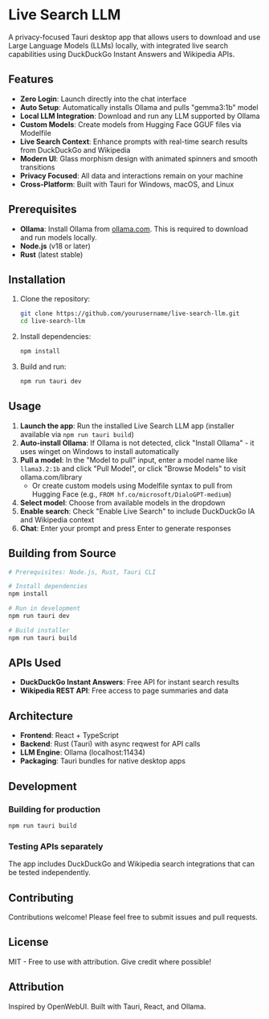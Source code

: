 # Live Search LLM

A privacy-focused Tauri desktop app that allows users to download and use Large Language Models (LLMs) locally, with integrated live search capabilities using DuckDuckGo Instant Answers and Wikipedia APIs.

## Features

- **Zero Login**: Launch directly into the chat interface
- **Auto Setup**: Automatically installs Ollama and pulls "gemma3:1b" model
- **Local LLM Integration**: Download and run any LLM supported by Ollama
- **Custom Models**: Create models from Hugging Face GGUF files via Modelfile
- **Live Search Context**: Enhance prompts with real-time search results from DuckDuckGo and Wikipedia
- **Modern UI**: Glass morphism design with animated spinners and smooth transitions
- **Privacy Focused**: All data and interactions remain on your machine
- **Cross-Platform**: Built with Tauri for Windows, macOS, and Linux

## Prerequisites

- **Ollama**: Install Ollama from [ollama.com](https://ollama.com/download). This is required to download and run models locally.
- **Node.js** (v18 or later)
- **Rust** (latest stable)

## Installation

1. Clone the repository:
   ```bash
   git clone https://github.com/yourusername/live-search-llm.git
   cd live-search-llm
   ```

2. Install dependencies:
   ```bash
   npm install
   ```

3. Build and run:
   ```bash
   npm run tauri dev
   ```

## Usage

1. **Launch the app**: Run the installed Live Search LLM app (installer available via `npm run tauri build`)
2. **Auto-install Ollama**: If Ollama is not detected, click "Install Ollama" - it uses winget on Windows to install automatically
3. **Pull a model**: In the "Model to pull" input, enter a model name like `llama3.2:1b` and click "Pull Model", or click "Browse Models" to visit ollama.com/library
   - Or create custom models using Modelfile syntax to pull from Hugging Face (e.g., `FROM hf.co/microsoft/DialoGPT-medium`)
4. **Select model**: Choose from available models in the dropdown
5. **Enable search**: Check "Enable Live Search" to include DuckDuckGo IA and Wikipedia context
6. **Chat**: Enter your prompt and press Enter to generate responses

## Building from Source

```bash
# Prerequisites: Node.js, Rust, Tauri CLI

# Install dependencies
npm install

# Run in development
npm run tauri dev

# Build installer
npm run tauri build
```

## APIs Used

- **DuckDuckGo Instant Answers**: Free API for instant search results
- **Wikipedia REST API**: Free access to page summaries and data

## Architecture

- **Frontend**: React + TypeScript
- **Backend**: Rust (Tauri) with async reqwest for API calls
- **LLM Engine**: Ollama (localhost:11434)
- **Packaging**: Tauri bundles for native desktop apps

## Development

### Building for production

```bash
npm run tauri build
```

### Testing APIs separately

The app includes DuckDuckGo and Wikipedia search integrations that can be tested independently.

## Contributing

Contributions welcome! Please feel free to submit issues and pull requests.

## License

MIT - Free to use with attribution. Give credit where possible!

## Attribution

Inspired by OpenWebUI. Built with Tauri, React, and Ollama.
